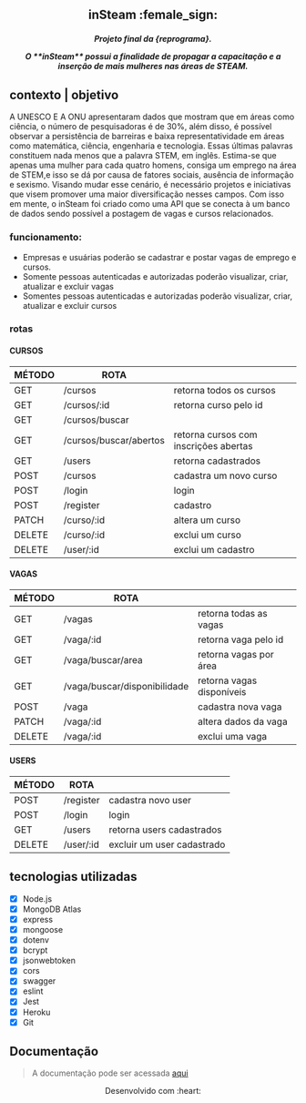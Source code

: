 <h2 align="center">
  <p align="center">inSteam :female_sign: <p>
</h2>


<h5 align="center">
  <p align="center"> Projeto final da {reprograma}. <p align="center">  O **inSteam** possui a finalidade de propagar a capacitação e
  a inserção de mais mulheres nas áreas de STEAM.<p>
</h4>


## contexto | objetivo
A UNESCO E A ONU apresentaram dados que mostram que em áreas como ciência, o número de pesquisadoras é de 30%, além disso, é possível observar a persistência de barreiras e baixa representatividade em áreas como matemática, ciência, engenharia e tecnologia. Essas últimas palavras constituem nada menos que a palavra STEM, em inglês. Estima-se que apenas uma mulher para cada quatro homens, consiga um emprego na área de STEM,e isso se dá por causa de fatores sociais, ausência de informação e sexismo. Visando mudar esse cenário, é necessário projetos e iniciativas que visem promover uma maior diversificação nesses campos. Com isso em mente, o inSteam foi criado como uma API que se conecta à um banco de dados sendo possível a postagem de vagas e cursos relacionados.

### funcionamento:
 - Empresas e usuárias poderão se cadastrar e postar vagas de emprego e cursos.
 - Somente pessoas autenticadas e autorizadas poderão visualizar, criar, atualizar e excluir vagas
 - Somentes pessoas autenticadas e autorizadas poderão visualizar, criar, atualizar e excluir cursos

 ### rotas
#### CURSOS

 | MÉTODO | ROTA|         | 
 ---------|---------------|---------------------------|
|GET      | /cursos       | retorna todos os cursos   |
|GET      | /cursos/:id   | retorna curso pelo id
|GET      | /cursos/buscar
|GET      | /cursos/buscar/abertos| retorna cursos com inscrições abertas|
|GET      | /users        | retorna cadastrados       |
|POST     | /cursos       | cadastra um novo curso     |
|POST     | /login        | login
|POST     | /register     | cadastro             |
|PATCH    | /curso/:id    | altera um curso            |
|DELETE   |/curso/:id      | exclui um curso     |
|DELETE   |/user/:id       | exclui um cadastro  |


#### VAGAS

 | MÉTODO | ROTA|         | 
 ---------|---------------|---------------------------|
|GET      | /vagas        | retorna todas as vagas    |
|GET      | /vaga/:id     | retorna vaga pelo id      |
|GET      | /vaga/buscar/area| retorna vagas por área  |
|GET      | /vaga/buscar/disponibilidade| retorna vagas disponíveis |
|POST     | /vaga         | cadastra nova vaga       |
|PATCH    | /vaga/:id     | altera dados da vaga     |
|DELETE   | /vaga/:id     | exclui uma vaga          |

#### USERS

 | MÉTODO | ROTA|         | 
 ---------|---------------|---------------------------|
|POST     | /register     | cadastra novo user        |
|POST     | /login        | login                     |
|GET      | /users        | retorna users cadastrados |
|DELETE   | /user/:id     | excluir um user cadastrado|

## tecnologias utilizadas

- [x] Node.js
- [x] MongoDB Atlas
- [x] express
- [x] mongoose
- [x] dotenv
- [x] bcrypt
- [x] jsonwebtoken
- [x] cors
- [x] swagger
- [x] eslint
- [x] Jest
- [x] Heroku
- [x] Git

## Documentação

> A documentação pode ser acessada [aqui](https://in-stem.herokuapp.com/minha-rota-de-documentacao)





<p align="center">
Desenvolvido com   :heart:
</p>

